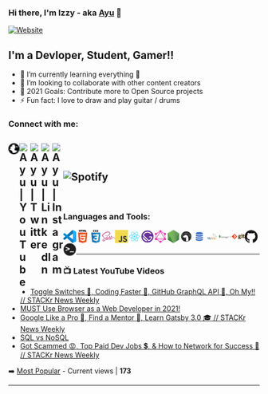 ### Hi there, I'm Izzy - aka [Ayu](https://ayudev.xyz) 👋

[![Website](https://img.shields.io/website?label=ayudev.xyz&style=for-the-badge&url=https%3A%2F%2Fayudev.xyz)](https://ayudev.xyz)


## I'm a Devloper, Student, Gamer!!

- 🌱 I’m currently learning everything 🤣
- 👯 I’m looking to collaborate with other content creators
- 🥅 2021 Goals: Contribute more to Open Source projects
- ⚡ Fun fact: I love to draw and play guitar / drums

### Connect with me:

[<img align="left" alt="ayudev.xyz" width="22px" src="https://raw.githubusercontent.com/iconic/open-iconic/master/svg/globe.svg" />](https://ayudev.xyz)
[<img align="left" alt="Ayu | YouTube" width="22px" src="https://cdn.jsdelivr.net/npm/simple-icons@v3/icons/youtube.svg" />](https://youtube.com/websitetutorials)
[<img align="left" alt="Ayu | Twitter" width="22px" src="https://cdn.jsdelivr.net/npm/simple-icons@v3/icons/twitter.svg" />](twitter)
[<img align="left" alt="Ayu | LinkedIn" width="22px" src="https://cdn.jsdelivr.net/npm/simple-icons@v3/icons/linkedin.svg" />]([linkedin)
[<img align="left" alt="Ayu | Instagram" width="22px" src="https://cdn.jsdelivr.net/npm/simple-icons@v3/icons/instagram.svg" />](instagram)
<br />
---
![Spotify](https://spotify-umber.vercel.app/api/spotify)
---



<br />

### Languages and Tools:

<img align="left" alt="Visual Studio Code" width="26px" src="https://raw.githubusercontent.com/github/explore/80688e429a7d4ef2fca1e82350fe8e3517d3494d/topics/visual-studio-code/visual-studio-code.png"/>
<img align="left" alt="HTML5" width="26px" src="https://raw.githubusercontent.com/github/explore/80688e429a7d4ef2fca1e82350fe8e3517d3494d/topics/html/html.png"/>
<img align="left" alt="CSS3" width="26px" src="https://raw.githubusercontent.com/github/explore/80688e429a7d4ef2fca1e82350fe8e3517d3494d/topics/css/css.png"/>
<img align="left" alt="Sass" width="26px" src="https://raw.githubusercontent.com/github/explore/80688e429a7d4ef2fca1e82350fe8e3517d3494d/topics/sass/sass.png"/>
<img align="left" alt="JavaScript" width="26px" src="https://raw.githubusercontent.com/github/explore/80688e429a7d4ef2fca1e82350fe8e3517d3494d/topics/javascript/javascript.png"/>
<img align="left" alt="React" width="26px" src="https://raw.githubusercontent.com/github/explore/80688e429a7d4ef2fca1e82350fe8e3517d3494d/topics/react/react.png"/>
<img align="left" alt="Gatsby" width="26px" src="https://raw.githubusercontent.com/github/explore/e94815998e4e0713912fed477a1f346ec04c3da2/topics/gatsby/gatsby.png"/>
<img align="left" alt="GraphQL" width="26px" src="https://raw.githubusercontent.com/github/explore/80688e429a7d4ef2fca1e82350fe8e3517d3494d/topics/graphql/graphql.png"/>
<img align="left" alt="Node.js" width="26px" src="https://raw.githubusercontent.com/github/explore/80688e429a7d4ef2fca1e82350fe8e3517d3494d/topics/nodejs/nodejs.png"/>
<img align="left" alt="Deno" width="26px" src="https://raw.githubusercontent.com/github/explore/361e2821e2dea67711cde99c9c40ed357061cf27/topics/deno/deno.png"/>
<img align="left" alt="SQL" width="26px" src="https://raw.githubusercontent.com/github/explore/80688e429a7d4ef2fca1e82350fe8e3517d3494d/topics/sql/sql.png"/>
<img align="left" alt="MySQL" width="26px" src="https://raw.githubusercontent.com/github/explore/80688e429a7d4ef2fca1e82350fe8e3517d3494d/topics/mysql/mysql.png"/>
<img align="left" alt="MongoDB" width="26px" src="https://raw.githubusercontent.com/github/explore/80688e429a7d4ef2fca1e82350fe8e3517d3494d/topics/mongodb/mongodb.png"/>
<img align="left" alt="Git" width="26px" src="https://raw.githubusercontent.com/github/explore/80688e429a7d4ef2fca1e82350fe8e3517d3494d/topics/git/git.png"/>
<img align="left" alt="GitHub" width="26px" src="https://raw.githubusercontent.com/github/explore/78df643247d429f6cc873026c0622819ad797942/topics/github/github.png"/>
<img align="left" alt="Terminal" width="26px" src="https://raw.githubusercontent.com/github/explore/80688e429a7d4ef2fca1e82350fe8e3517d3494d/topics/terminal/terminal.png"/>

<br />
<br />

---

### 📺 Latest YouTube Videos

<!-- YOUTUBE:START -->
- [Toggle Switches 🦁, Coding Faster 🐯, GitHub GraphQL API 🐻, Oh My!! // STACKr News Weekly](https://www.youtube.com/watch?v=AAzfCx_gdgQ)
- [MUST Use Browser as a Web Developer in 2021!](https://www.youtube.com/watch?v=873EjlRssr4)
- [Google Like a Pro 💪, Find a Mentor 🦉, Learn Gatsby 3.0 🎓 // STACKr News Weekly](https://www.youtube.com/watch?v=nLSvAHDII_A)
- [SQL vs NoSQL](https://www.youtube.com/watch?v=sG28-D5o9tg)
- [Got Scammed 😡, Top Paid Dev Jobs 💲, & How to Network for Success 📩 // STACKr News Weekly](https://www.youtube.com/watch?v=xQxnLiHz2-A)
<!-- YOUTUBE:END -->

➡️ [Most Popular](https://www.youtube.com/watch?v=kQYlCQqQGuM) - Current views | **173**


---




